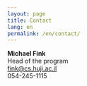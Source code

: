 ```yaml
---
layout: page
title: Contact
lang: en
permalink: /en/contact/
---
```

**Michael Fink**\
Head of the program\
[fink@cs.huji.ac.il](mailto:fink@cs.huji.ac.il)\
054-245-1115
